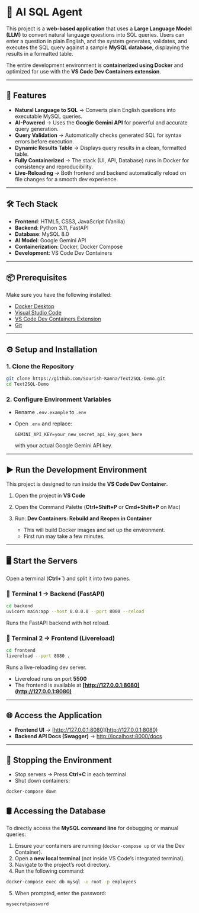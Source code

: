 # 🧠 AI SQL Agent

This project is a **web-based application** that uses a **Large Language Model (LLM)** to convert natural language questions into SQL queries. Users can enter a question in plain English, and the system generates, validates, and executes the SQL query against a sample **MySQL database**, displaying the results in a formatted table.

The entire development environment is **containerized using Docker** and optimized for use with the **VS Code Dev Containers extension**.

---

## 🚀 Features
- **Natural Language to SQL** → Converts plain English questions into executable MySQL queries.  
- **AI-Powered** → Uses the **Google Gemini API** for powerful and accurate query generation.  
- **Query Validation** → Automatically checks generated SQL for syntax errors before execution.  
- **Dynamic Results Table** → Displays query results in a clean, formatted table.  
- **Fully Containerized** → The stack (UI, API, Database) runs in Docker for consistency and reproducibility.  
- **Live-Reloading** → Both frontend and backend automatically reload on file changes for a smooth dev experience.  

---

## 🛠️ Tech Stack
- **Frontend**: HTML5, CSS3, JavaScript (Vanilla)  
- **Backend**: Python 3.11, FastAPI  
- **Database**: MySQL 8.0  
- **AI Model**: Google Gemini API  
- **Containerization**: Docker, Docker Compose  
- **Development**: VS Code Dev Containers  

---

## 📦 Prerequisites
Make sure you have the following installed:
- [Docker Desktop](https://www.docker.com/products/docker-desktop/)  
- [Visual Studio Code](https://code.visualstudio.com/)  
- [VS Code Dev Containers Extension](https://marketplace.visualstudio.com/items?itemName=ms-vscode-remote.remote-containers)  
- [Git](https://git-scm.com/)  

---

## ⚙️ Setup and Installation

### 1. Clone the Repository
```bash
git clone https://github.com/Sourish-Kanna/Text2SQL-Demo.git
cd Text2SQL-Demo
````

### 2. Configure Environment Variables

* Rename `.env.example` to `.env`
* Open `.env` and replace:

  ```env
  GEMINI_API_KEY=your_new_secret_api_key_goes_here
  ```

  with your actual Google Gemini API key.

---

## ▶️ Run the Development Environment

This project is designed to run inside the **VS Code Dev Container**.

1. Open the project in **VS Code**
2. Open the Command Palette (**Ctrl+Shift+P** or **Cmd+Shift+P** on Mac)
3. Run: **Dev Containers: Rebuild and Reopen in Container**

   * This will build Docker images and set up the environment.
   * First run may take a few minutes.

---

## 🖥️ Start the Servers

Open a terminal (**Ctrl+\`**) and split it into two panes.

### 🔹 Terminal 1 → Backend (FastAPI)

```bash
cd backend
uvicorn main:app --host 0.0.0.0 --port 8000 --reload
```

Runs the FastAPI backend with hot reload.

### 🔹 Terminal 2 → Frontend (Livereload)

```bash
cd frontend
livereload --port 8080 .
```

Runs a live-reloading dev server.

* Livereload runs on port **5500**
* The frontend is available at **[http://127.0.0.1:8080](http://127.0.0.1:8080)**

---

## 🌐 Access the Application

* **Frontend UI** → [http://127.0.0.1:8080](http://127.0.0.1:8080)
* **Backend API Docs (Swagger)** → [http://localhost:8000/docs](http://localhost:8000/docs)

---

## 🛑 Stopping the Environment

* Stop servers → Press **Ctrl+C** in each terminal
* Shut down containers:

```bash
docker-compose down
```

## 🛢️ Accessing the Database

To directly access the **MySQL command line** for debugging or manual queries:

1. Ensure your containers are running (`docker-compose up` or via the Dev Container).  
2. Open a **new local terminal** (not inside VS Code’s integrated terminal).  
3. Navigate to the project’s root directory.  
4. Run the following command:  

```bash
docker-compose exec db mysql -u root -p employees
```

5. When prompted, enter the password:

```text
mysecretpassword
```
